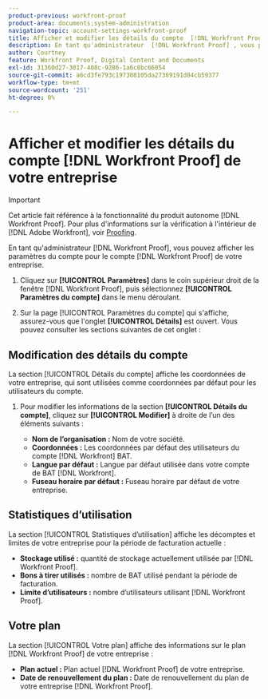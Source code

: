 ```yaml
---
product-previous: workfront-proof
product-area: documents;system-administration
navigation-topic: account-settings-workfront-proof
title: Afficher et modifier les détails du compte  [!DNL Workfront Proof] de votre entreprise
description: En tant qu'administrateur  [!DNL Workfront Proof] , vous pouvez afficher les paramètres du compte pour le compte  [!DNL Workfront Proof]  de votre entreprise.
author: Courtney
feature: Workfront Proof, Digital Content and Documents
exl-id: 31360d27-3017-408c-9286-1a6c8bc66854
source-git-commit: a6cd3fe793c197308105da27369191d84cb59377
workflow-type: tm+mt
source-wordcount: '251'
ht-degree: 0%

---
```


# Afficher et modifier les détails du compte [!DNL Workfront Proof] de votre entreprise

>[!IMPORTANT]
>
>Cet article fait référence à la fonctionnalité du produit autonome [!DNL Workfront Proof]. Pour plus d&#39;informations sur la vérification à l&#39;intérieur de [!DNL Adobe Workfront], voir [Proofing](../../../review-and-approve-work/proofing/proofing.md).

En tant qu&#39;administrateur [!DNL Workfront Proof], vous pouvez afficher les paramètres du compte pour le compte [!DNL Workfront Proof] de votre entreprise.

1. Cliquez sur **[!UICONTROL Paramètres]** dans le coin supérieur droit de la fenêtre [!DNL Workfront Proof], puis sélectionnez **[!UICONTROL Paramètres du compte]** dans le menu déroulant.

1. Sur la page [!UICONTROL Paramètres du compte] qui s&#39;affiche, assurez-vous que l&#39;onglet **[!UICONTROL Détails]** est ouvert.
Vous pouvez consulter les sections suivantes de cet onglet :

## Modification des détails du compte

La section [!UICONTROL Détails du compte] affiche les coordonnées de votre entreprise, qui sont utilisées comme coordonnées par défaut pour les utilisateurs du compte.

1. Pour modifier les informations de la section **[!UICONTROL Détails du compte]**, cliquez sur **[!UICONTROL Modifier]** à droite de l’un des éléments suivants :

   * **Nom de l’organisation :** Nom de votre société.
   * **Coordonnées :** Les coordonnées par défaut des utilisateurs du compte [!DNL Workfront] BAT.
   * **Langue par défaut :** Langue par défaut utilisée dans votre compte de BAT [!DNL Workfront].
   * **Fuseau horaire par défaut :** Fuseau horaire par défaut de votre entreprise.

## Statistiques d’utilisation

La section [!UICONTROL Statistiques d’utilisation] affiche les décomptes et limites de votre entreprise pour la période de facturation actuelle :

* **Stockage utilisé :** quantité de stockage actuellement utilisée par [!DNL Workfront Proof].
* **Bons à tirer utilisés :** nombre de BAT utilisé pendant la période de facturation.
* **Limite d’utilisateurs :** nombre d’utilisateurs utilisant [!DNL Workfront Proof].

## Votre plan

La section [!UICONTROL Votre plan] affiche des informations sur le plan [!DNL Workfront Proof] de votre entreprise :

* **Plan actuel :** Plan actuel [!DNL Workfront Proof] de votre entreprise.
* **Date de renouvellement du plan :** Date de renouvellement du plan de votre entreprise [!DNL Workfront Proof].
